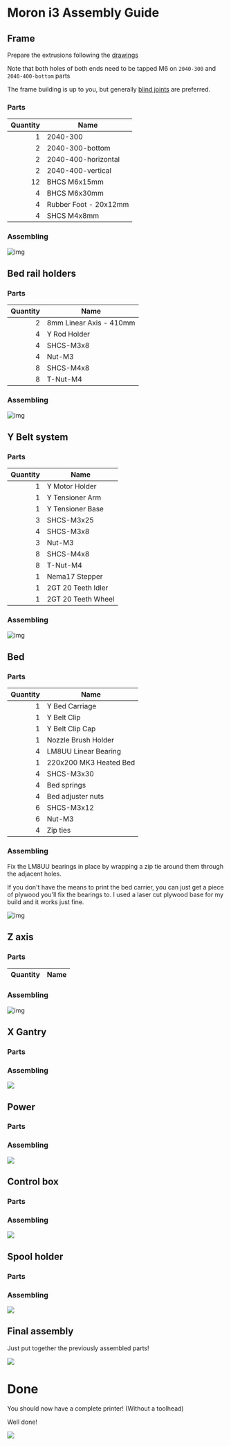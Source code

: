 # Moron i3 Assembly Guide

## Frame
Prepare the extrusions following the [drawings](2040-drawings.pdf)

Note that both holes of both ends need to be tapped M6 on `2040-300` and `2040-400-bottom` parts

The frame building is up to you, but generally [blind joints](Blind.png) are preferred.

### Parts

| Quantity | Name                     |
|---------:|--------------------------|
| 1        | 2040-300                 |
| 2        | 2040-300-bottom          |
| 2        | 2040-400-horizontal      |
| 2        | 2040-400-vertical        |
| 12       | BHCS M6x15mm             |
| 4        | BHCS M6x30mm             |
| 4        | Rubber Foot - 20x12mm    |
| 4        | SHCS M4x8mm              |

### Assembling
![img](frame.png)

## Bed rail holders
### Parts

| Quantity | Name                     |
|---------:|--------------------------|
| 2        | 8mm Linear Axis - 410mm  |
| 4        | Y Rod Holder             |
| 4        | SHCS-M3x8                |
| 4        | Nut-M3                   |
| 8        | SHCS-M4x8                |
| 8        | T-Nut-M4                 |

### Assembling
![img](Y_holder.png)

## Y Belt system
### Parts

| Quantity | Name                     |
|---------:|--------------------------|
| 1        | Y Motor Holder           |
| 1        | Y Tensioner Arm          |
| 1        | Y Tensioner Base         |
| 3        | SHCS-M3x25               |
| 4        | SHCS-M3x8                |
| 3        | Nut-M3                   |
| 8        | SHCS-M4x8                |
| 8        | T-Nut-M4                 |
| 1        | Nema17 Stepper           |
| 1        | 2GT 20 Teeth Idler       |
| 1        | 2GT 20 Teeth Wheel       |

### Assembling
![img](Y_belt.png)

## Bed
### Parts

| Quantity | Name                     |
|---------:|--------------------------|
| 1        | Y Bed Carriage           |
| 1        | Y Belt Clip              |
| 1        | Y Belt Clip Cap          |
| 1        | Nozzle Brush Holder      |
| 4        | LM8UU Linear Bearing     |
| 1        | 220x200 MK3 Heated Bed   |
| 4        | SHCS-M3x30               |
| 4        | Bed springs              |
| 4        | Bed adjuster nuts        |
| 6        | SHCS-M3x12               |
| 6        | Nut-M3                   |
| 4        | Zip ties                 |


### Assembling
Fix the LM8UU bearings in place by wrapping a zip tie around them through the adjacent holes.

If you don't have the means to print the bed carrier, you can just get a piece of plywood you'll fix the bearings to. I used a laser cut plywood base for my build and it works just fine.

![img](Bed_core.png)

## Z axis
### Parts
| Quantity | Name                    |
|---------:|-------------------------|

### Assembling
![img](Z_axis.png)

## X Gantry
### Parts
### Assembling
![](Gantry.png)

## Power
### Parts
### Assembling
![](Power.png)

## Control box
### Parts
### Assembling
![](Control.png)

## Spool holder
### Parts
### Assembling
![](Spool.png)

## Final assembly
Just put together the previously assembled parts!

![](Final.png)

# Done
You should now have a complete printer! (Without a toolhead)

Well done!

![](Complete.png)